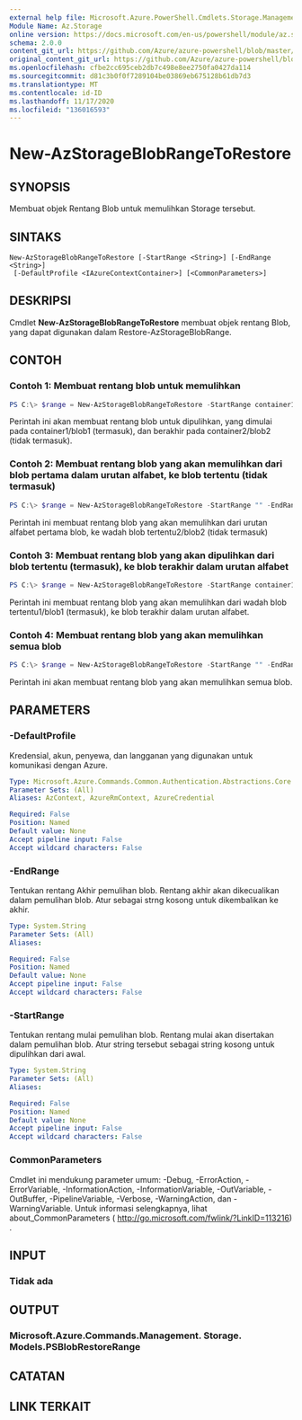 ```yaml
---
external help file: Microsoft.Azure.PowerShell.Cmdlets.Storage.Management.dll-Help.xml
Module Name: Az.Storage
online version: https://docs.microsoft.com/en-us/powershell/module/az.storage/new-azstorageblobrangetorestore
schema: 2.0.0
content_git_url: https://github.com/Azure/azure-powershell/blob/master/src/Storage/Storage.Management/help/New-AzStorageBlobRangeToRestore.md
original_content_git_url: https://github.com/Azure/azure-powershell/blob/master/src/Storage/Storage.Management/help/New-AzStorageBlobRangeToRestore.md
ms.openlocfilehash: cfbe2cc695ceb2db7c498e8ee2750fa0427da114
ms.sourcegitcommit: d81c3b0f0f7289104be03869eb675128b61db7d3
ms.translationtype: MT
ms.contentlocale: id-ID
ms.lasthandoff: 11/17/2020
ms.locfileid: "136016593"
---
```

# New-AzStorageBlobRangeToRestore

## SYNOPSIS
Membuat objek Rentang Blob untuk memulihkan Storage tersebut.

## SINTAKS

```
New-AzStorageBlobRangeToRestore [-StartRange <String>] [-EndRange <String>]
 [-DefaultProfile <IAzureContextContainer>] [<CommonParameters>]
```

## DESKRIPSI
Cmdlet **New-AzStorageBlobRangeToRestore** membuat objek rentang Blob, yang dapat digunakan dalam Restore-AzStorageBlobRange.

## CONTOH

### Contoh 1: Membuat rentang blob untuk memulihkan
```powershell
PS C:\> $range = New-AzStorageBlobRangeToRestore -StartRange container1/blob1 -EndRange container2/blob2
```

Perintah ini akan membuat rentang blob untuk dipulihkan, yang dimulai pada container1/blob1 (termasuk), dan berakhir pada container2/blob2 (tidak termasuk).

### Contoh 2: Membuat rentang blob yang akan memulihkan dari blob pertama dalam urutan alfabet, ke blob tertentu (tidak termasuk)
```powershell
PS C:\> $range = New-AzStorageBlobRangeToRestore -StartRange "" -EndRange container2/blob2
```

Perintah ini membuat rentang blob yang akan memulihkan dari urutan alfabet pertama blob, ke wadah blob tertentu2/blob2 (tidak termasuk)

### Contoh 3: Membuat rentang blob yang akan dipulihkan dari blob tertentu (termasuk), ke blob terakhir dalam urutan alfabet
```powershell
PS C:\> $range = New-AzStorageBlobRangeToRestore -StartRange container1/blob1 -EndRange ""
```

Perintah ini membuat rentang blob yang akan memulihkan dari wadah blob tertentu1/blob1 (termasuk), ke blob terakhir dalam urutan alfabet.

### Contoh 4: Membuat rentang blob yang akan memulihkan semua blob
```powershell
PS C:\> $range = New-AzStorageBlobRangeToRestore -StartRange "" -EndRange ""
```

Perintah ini akan membuat rentang blob yang akan memulihkan semua blob.

## PARAMETERS

### -DefaultProfile
Kredensial, akun, penyewa, dan langganan yang digunakan untuk komunikasi dengan Azure.

```yaml
Type: Microsoft.Azure.Commands.Common.Authentication.Abstractions.Core.IAzureContextContainer
Parameter Sets: (All)
Aliases: AzContext, AzureRmContext, AzureCredential

Required: False
Position: Named
Default value: None
Accept pipeline input: False
Accept wildcard characters: False
```

### -EndRange
Tentukan rentang Akhir pemulihan blob.
Rentang akhir akan dikecualikan dalam pemulihan blob.
Atur sebagai strng kosong untuk dikembalikan ke akhir.

```yaml
Type: System.String
Parameter Sets: (All)
Aliases:

Required: False
Position: Named
Default value: None
Accept pipeline input: False
Accept wildcard characters: False
```

### -StartRange
Tentukan rentang mulai pemulihan blob.
Rentang mulai akan disertakan dalam pemulihan blob.
Atur string tersebut sebagai string kosong untuk dipulihkan dari awal.

```yaml
Type: System.String
Parameter Sets: (All)
Aliases:

Required: False
Position: Named
Default value: None
Accept pipeline input: False
Accept wildcard characters: False
```

### CommonParameters
Cmdlet ini mendukung parameter umum: -Debug, -ErrorAction, -ErrorVariable, -InformationAction, -InformationVariable, -OutVariable, -OutBuffer, -PipelineVariable, -Verbose, -WarningAction, dan -WarningVariable. Untuk informasi selengkapnya, lihat about_CommonParameters ( http://go.microsoft.com/fwlink/?LinkID=113216) .

## INPUT

### Tidak ada

## OUTPUT

### Microsoft.Azure.Commands.Management. Storage. Models.PSBlobRestoreRange

## CATATAN

## LINK TERKAIT
